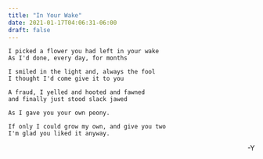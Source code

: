 ```yaml
---
title: "In Your Wake"
date: 2021-01-17T04:06:31-06:00
draft: false
---
```


    I picked a flower you had left in your wake
    As I'd done, every day, for months

    I smiled in the light and, always the fool
    I thought I'd come give it to you

    A fraud, I yelled and hooted and fawned
    and finally just stood slack jawed

    As I gave you your own peony. 
    
    If only I could grow my own, and give you two
    I'm glad you liked it anyway.
    
<div style="text-align: right">-Y</div>